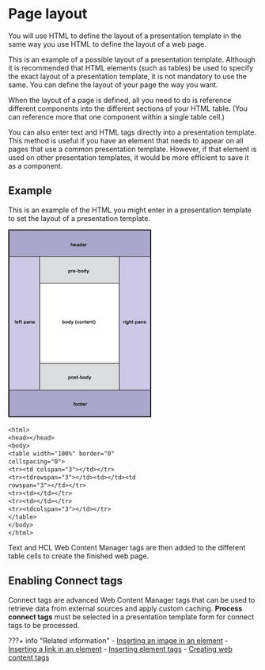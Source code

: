 # Page layout

You will use HTML to define the layout of a presentation template in the same way you use HTML to define the layout of a web page.

This is an example of a possible layout of a presentation template. Although it is recommended that HTML elements \(such as tables\) be used to specify the exact layout of a presentation template, it is not mandatory to use the same. You can define the layout of your page the way you want.

When the layout of a page is defined, all you need to do is reference different components into the different sections of your HTML table. \(You can reference more that one component within a single table cell.\)

You can also enter text and HTML tags directly into a presentation template. This method is useful if you have an element that needs to appear on all pages that use a common presentation template. However, if that element is used on other presentation templates, it would be more efficient to save it as a component.

## Example

This is an example of the HTML you might enter in a presentation template to set the layout of a presentation template.

![Presentation template layout example showing the regions of the page including header, pre-body, body, post-body, left pane, right pane, and footer.](../../../../images/WCM_6.jpg)

```
<html>
<head></head>
<body>
<table width="100%" border="0" 
cellspacing="0">
<tr><td colspan="3"></td></tr>
<tr><tdrowspan="3"></td><td></td><td 
rowspan="3"></td></tr>
<tr><td></td></tr>
<tr><td></td></tr>
<tr><tdcolspan="3"></td></tr>
</table>
</body>
</html>
```

Text and HCL Web Content Manager tags are then added to the different table cells to create the finished web page.

## Enabling Connect tags

Connect tags are advanced Web Content Manager tags that can be used to retrieve data from external sources and apply custom caching. **Process connect tags** must be selected in a presentation template form for connect tags to be processed.


???+ info "Related information"
    - [Inserting an image in an element](../../../../manage_content/wcm_authoring/authoring_portlet/content_management_artifacts/elements/element_designs/wcm_dev_elements_insert_image.md)
    - [Inserting a link in an element](../../../../manage_content/wcm_authoring/authoring_portlet/content_management_artifacts/elements/element_designs/wcm_dev_elements_insert_link.md)
    - [Inserting element tags](../../../../manage_content/wcm_authoring/authoring_portlet/content_management_artifacts/elements/element_designs/wcm_dev_elements_insert_tags.md)
    - [Creating web content tags](../../../../manage_content/wcm_authoring/authoring_portlet/content_management_artifacts/tags/creating_web_content_tags/index.md)


